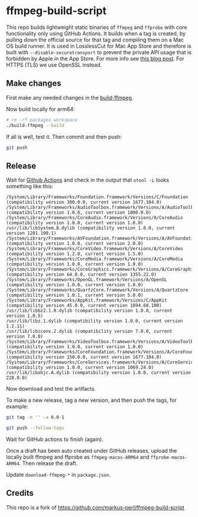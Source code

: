 # ffmpeg-build-script

This repo builds lightweight static binaries of `ffmpeg` and `ffprobe` with core functionality only using GitHub Actions. It builds when a tag is created, by pulling down the official source for that tag and compiling them on a Mac OS build runner.
It is used in LosslessCut for Mac App Store and therefore is built with `--disable-securetransport` to prevent the private API usage that is forbidden by Apple in the App Store. For more info see [this blog post](https://blog.mifi.no/2020/03/31/automated-electron-build-with-release-to-mac-app-store-microsoft-store-snapcraft/). For HTTPS (TLS) we use OpenSSL instead.

## Make changes

First make any needed changes in the [build-ffmpeg](build-ffmpeg).

Now build locally for arm64:

```bash
# rm -rf packages workspace
./build-ffmpeg --build
```

If all is well, test it. Then commit and then push:

```bash
git push
```

## Release

Wait for [Github Actions](https://github.com/mifi/ffmpeg-build-script/actions) and check in the output that `otool -L` looks something like this:

```
/System/Library/Frameworks/Foundation.framework/Versions/C/Foundation (compatibility version 300.0.0, current version 1677.104.0)
/System/Library/Frameworks/AudioToolbox.framework/Versions/A/AudioToolbox (compatibility version 1.0.0, current version 1000.0.0)
/System/Library/Frameworks/CoreAudio.framework/Versions/A/CoreAudio (compatibility version 1.0.0, current version 1.0.0)
/usr/lib/libSystem.B.dylib (compatibility version 1.0.0, current version 1281.100.1)
/System/Library/Frameworks/AVFoundation.framework/Versions/A/AVFoundation (compatibility version 1.0.0, current version 2.0.0)
/System/Library/Frameworks/CoreVideo.framework/Versions/A/CoreVideo (compatibility version 1.2.0, current version 1.5.0)
/System/Library/Frameworks/CoreMedia.framework/Versions/A/CoreMedia (compatibility version 1.0.0, current version 1.0.0)
/System/Library/Frameworks/CoreGraphics.framework/Versions/A/CoreGraphics (compatibility version 64.0.0, current version 1355.22.0)
/System/Library/Frameworks/OpenGL.framework/Versions/A/OpenGL (compatibility version 1.0.0, current version 1.0.0)
/System/Library/Frameworks/QuartzCore.framework/Versions/A/QuartzCore (compatibility version 1.0.1, current version 5.0.0)
/System/Library/Frameworks/AppKit.framework/Versions/C/AppKit (compatibility version 45.0.0, current version 1894.60.100)
/usr/lib/libbz2.1.0.dylib (compatibility version 1.0.0, current version 1.0.5)
/usr/lib/libz.1.dylib (compatibility version 1.0.0, current version 1.2.11)
/usr/lib/libiconv.2.dylib (compatibility version 7.0.0, current version 7.0.0)
/System/Library/Frameworks/VideoToolbox.framework/Versions/A/VideoToolbox (compatibility version 1.0.0, current version 1.0.0)
/System/Library/Frameworks/CoreFoundation.framework/Versions/A/CoreFoundation (compatibility version 150.0.0, current version 1677.104.0)
/System/Library/Frameworks/CoreServices.framework/Versions/A/CoreServices (compatibility version 1.0.0, current version 1069.24.0)
/usr/lib/libobjc.A.dylib (compatibility version 1.0.0, current version 228.0.0)
```

Now download and test the artifacts.

To make a new release, tag a new version, and then push the tags, for example:
```bash
git tag -m '' -a 6.0-1

git push --follow-tags
```

Wait for GitHub actions to finish (again).

Once a draft has been auto created under GitHub releases, upload the locally built ffmpeg and ffprobe as `ffmpeg-macos-ARM64` and `ffprobe-macos-ARM64`. Then release the draft.

Update `download-ffmpeg-*` in `package.json`.

## Credits
This repo is a fork of https://github.com/markus-perl/ffmpeg-build-script

